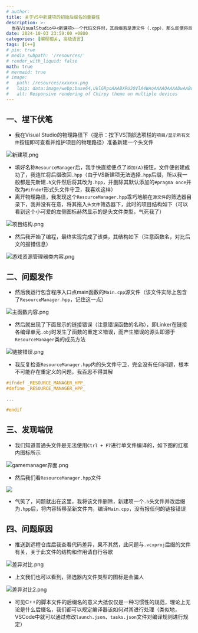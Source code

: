 ```yaml
---
# author:
title: 关于VS中新建项的初始后缀名的重要性
description: >-
  当在VisualStudio中<新建项>一个代码文件时，其后缀若是源文件（.cpp），那么即便将后缀改为头文件的后缀（.h/.hpp）并将其拖入头文件筛选器，编译器也依旧会将其当作源文件编译，导致项目在编译阶段就产生莫名其妙的Linking错误，本文中使用的是VS2022
date: 2024-10-03 23:59:00 +0800
categories: [编程相关, 高级语言]
tags: [C++]
# pin: true
# media_subpath: '/resources/'
# render_with_liquid: false
math: true
# mermaid: true
# image:
#   path: /resources/xxxxxx.png
#   lqip: data:image/webp;base64,UklGRpoAAABXRUJQVlA4WAoAAAAQAAAADwAABwAAQUxQSDIAAAARL0AmbZurmr57yyIiqE8oiG0bejIYEQTgqiDA9vqnsUSI6H+oAERp2HZ65qP/VIAWAFZQOCBCAAAA8AEAnQEqEAAIAAVAfCWkAALp8sF8rgRgAP7o9FDvMCkMde9PK7euH5M1m6VWoDXf2FkP3BqV0ZYbO6NA/VFIAAAA
#   alt: Responsive rendering of Chirpy theme on multiple devices
---
```


## 一、埋下伏笔
- 我在Visual Studio的物理路径下（提示：按下VS顶部选项栏的`项目/显示所有文件`按钮即可查看并维护项目的物理路径）准备新建一个头文件

![新建项.png](/resources/2024-10-03-关于VS中新建项的初始后缀名的重要性/新建项.png)

- 填好名称`ResourceManager`后，我手快直接便点了`添加(A)`按钮，文件便创建成功了，我连忙将后缀改回`.hpp`（由于VS新建项无法选择`.hpp`后缀，所以我一般都是先新建`.h`文件然后将其改为`.hpp`，并删除其默认添加的`#pragma once`并改为`#ifndef`形式头文件守卫，我喜欢这样）
- 离开物理路径，我发现这个`ResourceManager.hpp`乖巧地躺在`源文件`的筛选器目录下，我并没有在意，将其拖入`头文件`筛选器下，此时的项目结构如下（可以看到这个小可爱的左侧图标赫然显示的是头文件类型，气死我了）

![项目结构.png](/resources/2024-10-03-关于VS中新建项的初始后缀名的重要性/项目结构.png)

- 然后我开始了编程，最终实现完成了该类，其结构如下（注意函数名，对比后文的报错信息）

![游戏资源管理器类内容.png](/resources/2024-10-03-关于VS中新建项的初始后缀名的重要性/游戏资源管理器类内容.png)

## 二、问题发作
- 然后我运行包含程序入口点main函数的`Main.cpp`源文件（该文件实际上包含了`ResourceManager.hpp`，记住这一点）

![主函数内容.png](/resources/2024-10-03-关于VS中新建项的初始后缀名的重要性/主函数内容.png)

- 然后就出现了下面显示的链接错误（注意错误函数的名称），即Linker在链接各编译单元`.obj`时发生了函数的重定义错误，而产生错误的源头即源于`ResourceManager`类的成员方法

![链接错误.png](/resources/2024-10-03-关于VS中新建项的初始后缀名的重要性/链接错误.png)

- 我反复检查`ResourceManager.hpp`内的头文件守卫，完全没有任何问题，根本不可能存在重定义的问题，我百思不得其解

```cpp
#ifndef _RESOURCE_MANAGER_HPP_
#define _RESOURCE_MANAGER_HPP_

...

#endif
```

## 三、发现端倪
- 我们知道普通头文件是无法使用`Ctrl + F7`进行单文件编译的，如下图的红框内图标所示

![gamemanager界面.png](/resources/2024-10-03-关于VS中新建项的初始后缀名的重要性/gamemanager界面.png)

- 然后我们看`ResourceManager.hpp`文件

![](/resources/2024-10-03-关于VS中新建项的初始后缀名的重要性/resourcemanager界面.png)

- 气笑了，问题就出在这里，我将该文件删除，新建项一个`.h`头文件并改后缀为`.hpp`后，将内容转移至新文件内，编译`Main.cpp`，没有报任何的链接错误

## 四、问题原因

- 推送到远程仓库后我查看代码差异，果不其然，此问题与`.vcxproj`后缀的文件有关，关于此文件的结构和作用请自行谷歌

![差异对比.png](/resources/2024-10-03-关于VS中新建项的初始后缀名的重要性/差异对比.png)

- 上文我们也可以看到，筛选器内文件类型的图标是会骗人

![差异对比2.png](/resources/2024-10-03-关于VS中新建项的初始后缀名的重要性/差异对比2.png)

- 可见C++的脚本文件的后缀名的意义大抵仅仅是一种习惯性的规范，理论上无论是什么后缀名，我们都可以规定编译器该如何对其进行处理（类似地，VSCode中就可以通过修改`launch.json`、`tasks.json`文件对编译规则进行规定）